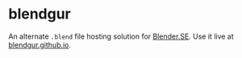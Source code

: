# blendgur

An alternate `.blend` file hosting solution for [Blender.SE](https://blender.stackexchange.com). Use it live at [blendgur.github.io](https://blendgur.github.io).
